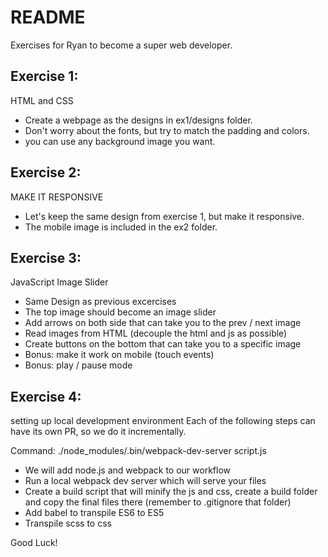 # README #

Exercises for Ryan to become a super web developer.

## Exercise 1: ##

HTML and CSS

* Create a webpage as the designs in ex1/designs folder.
* Don't worry about the fonts, but try to match the padding and colors.
* you can use any background image you want.




## Exercise 2: ## 
MAKE IT RESPONSIVE

* Let's keep the same design from exercise 1, but make it responsive. 
* The mobile image is included in the ex2 folder.

## Exercise 3: ## 
JavaScript Image Slider

* Same Design as previous excercises
* The top image should become an image slider
* Add arrows on both side that can take you to the prev / next image
* Read images from HTML (decouple the html and js as possible)
* Create buttons on the bottom that can take you to a specific image
* Bonus: make it work on mobile (touch events)
* Bonus: play / pause mode


## Exercise 4: ##

setting up local development environment
Each of the following steps can have its own PR, so we do it incrementally.

Command: 
./node_modules/.bin/webpack-dev-server script.js

* We will add node.js and webpack to our workflow
* Run a local webpack dev server which will serve your files
* Create a build script that will minify the js and css, create a build folder and copy the final files there (remember to .gitignore that folder)
* Add babel to transpile ES6 to ES5
* Transpile scss to css
 

Good Luck!

